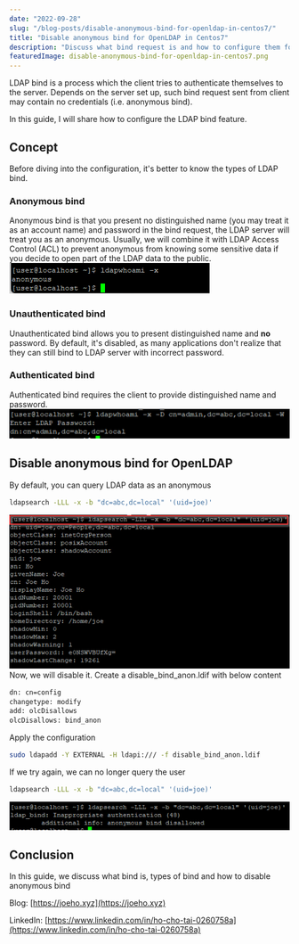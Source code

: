 ```yaml
---
date: "2022-09-28"
slug: "/blog-posts/disable-anonymous-bind-for-openldap-in-centos7/"
title: "Disable anonymous bind for OpenLDAP in Centos7"
description: "Discuss what bind request is and how to configure them for OpenLDAP in Centos7"
featuredImage: disable-anonymous-bind-for-openldap-in-centos7.png
---
```

LDAP bind is a process which the client tries to authenticate themselves to the server. Depends on the server set up, such bind request sent from client may contain no credentials (i.e. anonymous bind).

In this guide, I will share how to configure the LDAP bind feature.

## Concept
Before diving into the configuration, it's better to know the types of LDAP bind.

### Anonymous bind
Anonymous bind is that you present no distinguished name (you may treat it as an account name) and password in the bind request, the LDAP server will treat you as an anonymous. Usually, we will combine it with LDAP Access Control (ACL) to prevent anonymous from knowing some sensitive data if you decide to open part of the LDAP data to the public.
![Anonymous bind](../../images/disable-anonymous-bind-for-openldap-in-centos7/anonymous-bind.png)

### Unauthenticated bind
Unauthenticated bind allows you to present distinguished name and **no** password. By default, it's disabled, as many applications don't realize that they can still bind to LDAP server with incorrect password.

### Authenticated bind
Authenticated bind requires the client to provide distinguished name and password.
![Authenticated bind](../../images/disable-anonymous-bind-for-openldap-in-centos7/authenticated-bind.png)

## Disable anonymous bind for OpenLDAP
By default, you can query LDAP data as an anonymous
```bash
ldapsearch -LLL -x -b "dc=abc,dc=local" '(uid=joe)'
```
![Anonymous query](../../images/disable-anonymous-bind-for-openldap-in-centos7/anonymous-query.png)
Now, we will disable it. Create a disable\_bind\_anon.ldif with below content
```bash
dn: cn=config
changetype: modify
add: olcDisallows
olcDisallows: bind_anon
```
Apply the configuration
```bash
sudo ldapadd -Y EXTERNAL -H ldapi:/// -f disable_bind_anon.ldif
```
If we try again, we can no longer query the user
```bash
ldapsearch -LLL -x -b "dc=abc,dc=local" '(uid=joe)'
```
![Disallowed anonymous query](../../images/disable-anonymous-bind-for-openldap-in-centos7/disallowed-anonymous-query.png)

## Conclusion
In this guide, we discuss what bind is, types of bind and how to disable anonymous bind

Blog: [https://joeho.xyz](https://joeho.xyz)

LinkedIn: [https://www.linkedin.com/in/ho-cho-tai-0260758a](https://www.linkedin.com/in/ho-cho-tai-0260758a)